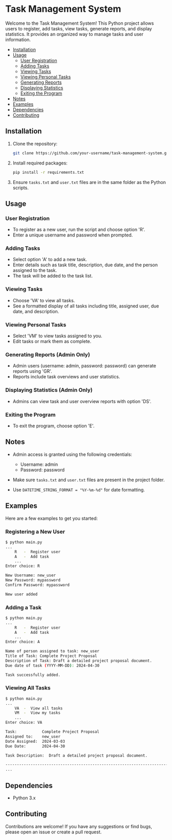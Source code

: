 # Task Management System

Welcome to the Task Management System! This Python project allows users to register, add tasks, view tasks, generate reports, and display statistics. It provides an organized way to manage tasks and user information.

- [Installation](#installation)
- [Usage](#usage)
  - [User Registration](#user-registration)
  - [Adding Tasks](#adding-tasks)
  - [Viewing Tasks](#viewing-tasks)
  - [Viewing Personal Tasks](#viewing-personal-tasks)
  - [Generating Reports](#generating-reports-admin-only)
  - [Displaying Statistics](#displaying-statistics-admin-only)
  - [Exiting the Program](#exiting-the-program)
- [Notes](#notes)
- [Examples](#examples)
- [Dependencies](#dependencies)
- [Contributing](#contributing)

  
## Installation

1. Clone the repository:
   ```bash
   git clone https://github.com/your-username/task-management-system.git
   ```

2. Install required packages:
   ```bash
   pip install -r requirements.txt
   ```

3. Ensure `tasks.txt` and `user.txt` files are in the same folder as the Python scripts.

## Usage

### User Registration
- To register as a new user, run the script and choose option 'R'.
- Enter a unique username and password when prompted.

### Adding Tasks
- Select option 'A' to add a new task.
- Enter details such as task title, description, due date, and the person assigned to the task.
- The task will be added to the task list.

### Viewing Tasks
- Choose 'VA' to view all tasks.
- See a formatted display of all tasks including title, assigned user, due date, and description.

### Viewing Personal Tasks
- Select 'VM' to view tasks assigned to you.
- Edit tasks or mark them as complete.

### Generating Reports (Admin Only)
- Admin users (username: admin, password: password) can generate reports using 'GR'.
- Reports include task overviews and user statistics.
  
### Displaying Statistics (Admin Only)
- Admins can view task and user overview reports with option 'DS'.

### Exiting the Program
- To exit the program, choose option 'E'.

## Notes
- Admin access is granted using the following credentials:
  - Username: admin
  - Password: password

- Make sure `tasks.txt` and `user.txt` files are present in the project folder.
- Use `DATETIME_STRING_FORMAT = "%Y-%m-%d"` for date formatting.

## Examples

Here are a few examples to get you started:

### Registering a New User
```bash
$ python main.py
...
    R   -  Register user
    A   -  Add task
    ...
Enter choice: R

New Username: new_user
New Password: mypassword
Confirm Password: mypassword

New user added
```

### Adding a Task
```bash
$ python main.py
...
    R   -  Register user
    A   -  Add task
    ...
Enter choice: A

Name of person assigned to task: new_user
Title of Task: Complete Project Proposal
Description of Task: Draft a detailed project proposal document.
Due date of task (YYYY-MM-DD): 2024-04-30

Task successfully added.
```

### Viewing All Tasks
```bash
$ python main.py
...
    VA  -  View all tasks
    VM  -  View my tasks
    ...
Enter choice: VA

Task:           Complete Project Proposal
Assigned to:    new_user
Date Assigned:  2024-03-03
Due Date:       2024-04-30

Task Description:  Draft a detailed project proposal document.

-------------------------------------------------------------------------------
...
```

## Dependencies
- Python 3.x

## Contributing
Contributions are welcome! If you have any suggestions or find bugs, please open an issue or create a pull request.
